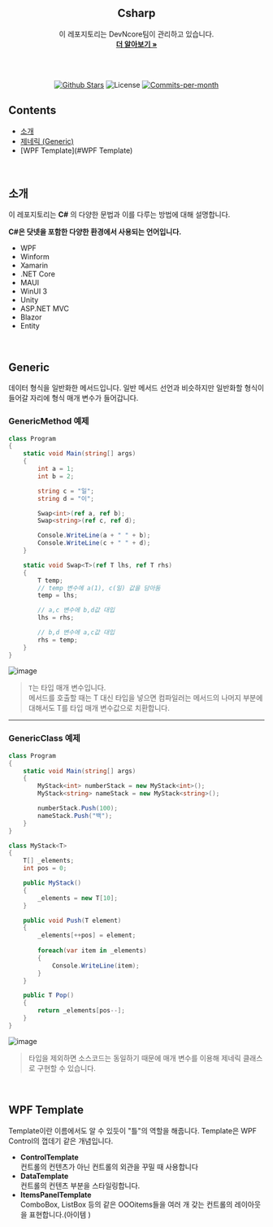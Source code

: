 <div align=center>
  <h2>Csharp</h2>
 
  이 레포지토리는 DevNcore팀이 관리하고 있습니다.
  <br />
  <a href="https://github.com/devncore/devncore"><strong>더 알아보기 »</strong></a>
 
  <br />
  <br />
 
  <p align="center">
   <a href="https://github.com/devncore/csharp/stargazers"><img src="https://img.shields.io/github/stars/devncore/csharp" alt="Github Stars"></a>
   <img src="https://img.shields.io/github/license/devncore/csharp" alt="License">
   <a href="https://github.com/devncore/csharp/pulse"><img src="https://img.shields.io/github/commit-activity/m/devncore/csharp" alt="Commits-per-month"></a>
 </p>
</div>

## Contents
- [소개](#소개)
- [제네릭 (Generic)](#Generic)
- [WPF Template](#WPF Template)

<br />

## 소개
이 레포지토리는 **C#** 의 다양한 문법과 이를 다루는 방법에 대해 설명합니다.  

**C#은 닷넷을 포함한 다양한 환경에서 사용되는 언어입니다.**

- WPF
- Winform
- Xamarin
- .NET Core 
- MAUI
- WinUI 3
- Unity
- ASP.NET MVC
- Blazor
- Entity

<br />

## Generic
데이터 형식을 일반화한 메서드입니다. 일반 메서드 선언과 비슷하지만 일반화할 형식이 들어갈 자리에 형식 매개 변수가 들어갑니다.    

### GenericMethod 예제

```csharp
class Program
{
    static void Main(string[] args)
    {
        int a = 1;
        int b = 2;

        string c = "일";
        string d = "이";

        Swap<int>(ref a, ref b);
        Swap<string>(ref c, ref d);

        Console.WriteLine(a + " " + b);
        Console.WriteLine(c + " " + d);
    }

    static void Swap<T>(ref T lhs, ref T rhs)
    {
        T temp;
        // temp 변수에 a(1), c(일) 값을 담아둠
        temp = lhs;

        // a,c 변수에 b,d값 대입
        lhs = rhs;

        // b,d 변수에 a,c값 대입
        rhs = temp;
    }
}
```

![image](https://user-images.githubusercontent.com/68521148/135848199-851e71c8-7ebc-4991-9375-08f52c760f11.png)

> `T`는 타입 매개 변수입니다.    
> 메서드를 호출할 때는 T 대신 타입을 넣으면 컴파일러는 메서드의 나머지 부분에 대해서도 T를 타입 매개 변수값으로 치환합니다.

***

### GenericClass 예제

```csharp
class Program
{
    static void Main(string[] args)
    {
        MyStack<int> numberStack = new MyStack<int>();
        MyStack<string> nameStack = new MyStack<string>();

        numberStack.Push(100);
        nameStack.Push("백");
    }
}

class MyStack<T>
{
    T[] _elements;
    int pos = 0;

    public MyStack()
    {
        _elements = new T[10];
    }

    public void Push(T element)
    {
        _elements[++pos] = element;
        
        foreach(var item in _elements)
        {
            Console.WriteLine(item);
        }
    }

    public T Pop()
    {
        return _elements[pos--];
    }
}
```

![image](https://user-images.githubusercontent.com/68521148/135850480-96792a80-79a5-49ba-914a-94d2b0a820e1.png)

> 타입을 제외하면 소스코드는 동일하기 때문에  매개 변수를 이용해 제네릭 클래스로 구현할 수 있습니다.

<br />

## WPF Template
Template이란 이름에서도 알 수 있듯이 "틀"의 역할을 해줍니다. Template은 WPF Control의 껍데기 같은 개념입니다.

- **ControlTemplate**    
컨트롤의 컨텐츠가 아닌 컨트롤의 외관을 꾸밀 때 사용합니다
- **DataTemplate**    
컨트롤의 컨텐츠 부분을 스타일링합니다.
- **ItemsPanelTemplate**    
ComboBox, ListBox 등의 같은 OOOitems들을 여러 개 갖는 컨트롤의 레이아웃을 표현합니다.(아이템 )

